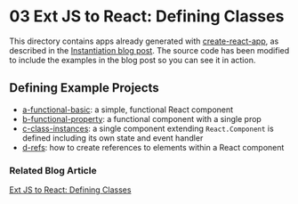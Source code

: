 # 03 Ext JS to React: Defining Classes

This directory contains apps already generated with [create-react-app](https://www.npmjs.com/package/create-react-app), as described in the [Instantiation blog post](https://moduscreate.com/blog/extjs-react-class-instantiation-code-style/).  The source code has been modified to include the examples in the blog post so you can see it in action.

## Defining Example Projects

 - [a-functional-basic](./a-functional-basic): a simple, functional React component
 - [b-functional-property](./b-functional-property): a functional component with a single prop
 - [c-class-instances](./c-class-instances): a single component extending `React.Component` is defined including its own state and event handler
 - [d-refs](./d-refs): how to create references to elements within a React component

### Related Blog Article

[Ext JS to React: Defining Classes](https://moduscreate.com/blog/ext-js-react-defining-classes/)